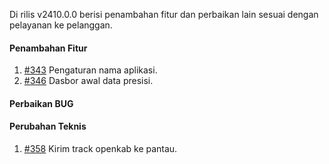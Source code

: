 Di rilis v2410.0.0 berisi penambahan fitur dan perbaikan lain sesuai dengan pelayanan ke pelanggan.

#### Penambahan Fitur

1. [#343](https://github.com/OpenSID/OpenKab/issues/343) Pengaturan nama aplikasi.
2. [#346](https://github.com/OpenSID/OpenKab/issues/346) Dasbor awal data presisi.

#### Perbaikan BUG


#### Perubahan Teknis

1. [#358](https://github.com/OpenSID/OpenKab/issues/358) Kirim track openkab ke pantau.